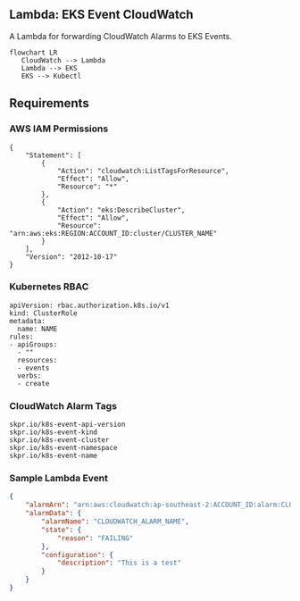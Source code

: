 Lambda: EKS Event CloudWatch
----------------------------

A Lambda for forwarding CloudWatch Alarms to EKS Events.

```mermaid
flowchart LR
   CloudWatch --> Lambda
   Lambda --> EKS
   EKS --> Kubectl
```

## Requirements

### AWS IAM Permissions

```
{
    "Statement": [
        {
            "Action": "cloudwatch:ListTagsForResource",
            "Effect": "Allow",
            "Resource": "*"
        },
        {
            "Action": "eks:DescribeCluster",
            "Effect": "Allow",
            "Resource": "arn:aws:eks:REGION:ACCOUNT_ID:cluster/CLUSTER_NAME"
        }
    ],
    "Version": "2012-10-17"
}
```

### Kubernetes RBAC

```
apiVersion: rbac.authorization.k8s.io/v1
kind: ClusterRole
metadata:
  name: NAME
rules:
- apiGroups:
  - ""
  resources:
  - events
  verbs:
  - create
```

### CloudWatch Alarm Tags

```
skpr.io/k8s-event-api-version
skpr.io/k8s-event-kind
skpr.io/k8s-event-cluster
skpr.io/k8s-event-namespace
skpr.io/k8s-event-name
```

### Sample Lambda Event

```json
{
	"alarmArn": "arn:aws:cloudwatch:ap-southeast-2:ACCOUNT_ID:alarm:CLOUDWATCH_ALARM_NAME",
	"alarmData": {
		"alarmName": "CLOUDWATCH_ALARM_NAME",
		"state": {
			"reason": "FAILING"
		},
		"configuration": {
			"description": "This is a test"
		}
	}
}
```
